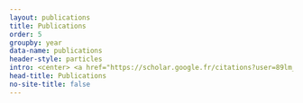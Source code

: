 ```yaml
---
layout: publications
title: Publications
order: 5
groupby: year
data-name: publications
header-style: particles
intro: <center> <a href="https://scholar.google.fr/citations?user=89lm_XIAAAAJ&hl=en">My Google Scholar profile</a> </center>
⁠⁠⁠⁠head-title: Publications
no-site-title: false
---
```


